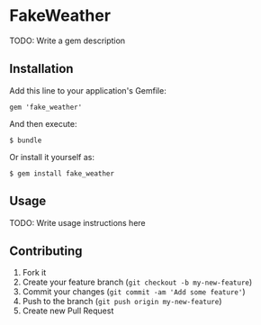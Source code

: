 # FakeWeather

TODO: Write a gem description

## Installation

Add this line to your application's Gemfile:

    gem 'fake_weather'

And then execute:

    $ bundle

Or install it yourself as:

    $ gem install fake_weather

## Usage

TODO: Write usage instructions here

## Contributing

1. Fork it
2. Create your feature branch (`git checkout -b my-new-feature`)
3. Commit your changes (`git commit -am 'Add some feature'`)
4. Push to the branch (`git push origin my-new-feature`)
5. Create new Pull Request
